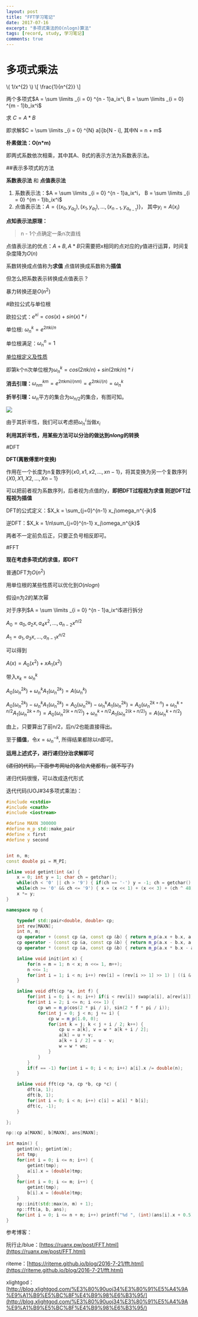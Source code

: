 ```yaml
---
layout: post
title: "FFT学习笔记"
date: 2017-07-16
excerpt: "多项式乘法的O(nlogn)算法"
tags: [record, study, 学习笔记]
comments: true
---
```


# 多项式乘法

 \\( 1/x^{2} \\)
 \\[ \frac{1}{n^{2}} \\]

两个多项式$A = \sum \limits _{i = 0} ^{n - 1}a_ix^i, B = \sum \limits _{i = 0} ^{m - 1}b_ix^i$

求 $C = A * B$

即求解$C = \sum \limits _{i = 0} ^{N} a[i]b[N - i], 其中N = n + m$

**朴素做法：O(n*m)**

即两式系数依次相乘，其中其A、B式的表示方法为系数表示法。


##表示多项式的方法

**系数表示法** 和 **点值表示法**

1. 系数表示法：$A = \sum \limits _{i = 0} ^{n - 1}a_ix^i，  B = \sum \limits _{i = 0} ^{m - 1}b_ix^i$
2. 点值表示法：$A = \{(x_0, y_{a_0}), (x_1, y_{a_1}), ..., (x_{n - 1}, y_{a_{n - 1}})\}$， 其中$y_i = A(x_i)$

**点知表示法原理：**

>n - 1个点确定一条n次直线

点值表示法的优点：$A + B, A * B$只需要把x相同的点对应的y值进行运算，时间复杂度降为$O(n)$

系数转换成点值称为**求值** 点值转换成系数称为**插值**

但怎么把系数表示转换成点值表示？

暴力转换还是$O(n^2)$

#欧拉公式与单位根

欧拉公式：$e^{xi} = cos(x) + sin(x)*i$

单位根: $\omega_n^k = e^{2πki/n}$

单位根满足：$\omega_n^n = 1$

[单位根定义及性质](http://baike.baidu.com/link?url=NuemOtexxtoWHePEgvBLUwvFm1upwx_EYUEvG8jHIjvy8XMEtkUOUt5483G8zHPjkzIWXIAmoC_CCNdNxUG7p1PTUp5GT_MbLn1FocHjEzTijX0zb0uOyNqGpYoAvkQ8)

即第k个n次单位根为$\omega_n^k= cos(2πk/n) + sin(2πk/n) * i$

**消去引理：**$\omega_{nm}^{km} = e^{2πkmi/(nm)} = e^{2πki/(n)} = \omega_n^k$

**折半引理：**$\omega_n$平方的集合为$\omega_{n/2}$的集合，有图可知。

![](https://i4.buimg.com/567571/a2bbef9639356c57.png)

由于其折半性，我们可以考虑把$\omega_n^i$当做$x_i$

**利用其折半性，用某些方法可以分治的做达到$nlong$的转换**


#DFT

**DFT(离散傅里叶变换)**

作用在一个长度为n复数序列$\{x0,x1,x2,…,xn−1\}$，将其变换为另一个复数序列$\{X0,X1,X2,…,Xn−1\}$



可以把前者视为系数序列，后者视为点值的y，**即把DFT过程视为求值 则逆DFT过程视为插值**

DFT的公式定义：$X_k = \sum_{j=0}^{n-1} x_j\omega_n^{-jk}$

逆DFT：$X_k = 1/n\sum_{j=0}^{n-1} x_j\omega_n^{jk}$

两者不一定前负后正，只要正负号相反即可。

#FFT

**现在考虑多项式的求值，即DFT**

普通DFT为$O(n^2)$

用单位根的某些性质可以优化到$O(nlogn)$



假设n为2的某次幂

对于序列$A = \sum \limits _{i = 0} ^{n - 1}a_ix^i$进行拆分

$A_0 = a_0, a_2x, a_4x^2,...,a_{n - 2}x^{n/2}$

$A_1 = a_1, a_3x,...,a_{n - 1}x^{n/2}$

可以得到

$A(x) = A_0(x^2) + xA_1(x^2)$


带入$x_k = \omega_n^k$



$A_0(\omega_n^{2k}) + \omega_n^kA_1(\omega_n^{2k}) = A(\omega_n^k)$

$A_0(\omega_n^{2k}) - \omega_n^kA_1(\omega_n^{2k}) = A_0(\omega_n^{2k}) - \omega_n^kA_1(\omega_n^{2k}) =A_0(\omega_n^{2k+n})+\omega_n^{k+n/2}A_1(\omega_n^{2k + n}) = A_0(\omega_n^{2(k + n/2)}) + \omega_n^{k + n/2}A_1(\omega_n^{2(k + n/2)}) = A(\omega_n^{k + n / 2})$


由上，只要算出了前n/2，后n/2也能直接得出。

至于**插值**，令$x = \omega _n ^{-k}$, 所得结果都除以n即可。



**运用上述式子，进行递归分治求解即可**

~~(递归的代码，下面参考网址的各位大佬都有，就不写了)~~

递归代码很慢，可以改成迭代形式

迭代代码(UOJ#34多项式乘法)：

```cpp
#include <cstdio>
#include <cmath>
#include <iostream>

#define MAXN 300000
#define m_p std::make_pair
#define x first
#define y second


int n, m;
const double pi = M_PI;

inline void getint(int &x) {
	x = 0; int y = 1; char ch = getchar();
	while(ch < '0' || ch > '9') { if(ch == '-') y = -1; ch = getchar(); }
	while(ch >= '0' && ch <= '9') { x = (x << 1) + (x << 3) + (ch ^ 48); ch = getchar(); }
	x *= y;
}

namespace np {

	typedef std::pair<double, double> cp;
	int rev[MAXN];
	int n, m;
	cp operator + (const cp &a, const cp &b) { return m_p(a.x + b.x, a.y + b.y); }
	cp operator - (const cp &a, const cp &b) { return m_p(a.x - b.x, a.y - b.y); }
	cp operator * (const cp &a, const cp &b) { return m_p(a.x * b.x - a.y * b.y, a.x * b.y + a.y * b.x); }

	inline void init(int x) {
		for(n = m = 1; n < x; n <<= 1, m++);
		n <<= 1;
		for(int i = 1; i < n; i++) rev[i] = (rev[i >> 1] >> 1) | ((i & 1) << (m - 1));
	}

	inline void dft(cp *a, int f) {
		for(int i = 0; i < n; i++) if(i < rev[i]) swap(a[i], a[rev[i]]);
		for(int i = 2; i <= n; i <<= 1) {
			cp wn = m_p(cos(2 * pi / i), sin(2 * f * pi / i));
			for(int j = 0; j < n; j += i) {
				cp w = m_p(1.0, 0);
				for(int k = j; k < j + i / 2; k++) {
					cp u = a[k], v = w * a[k + i / 2];
					a[k] = u + v;
					a[k + i / 2] = u - v;
					w = w * wn;
				}
			}
		}
		if(f == -1) for(int i = 0; i < n; i++) a[i].x /= double(n);
	}

	inline void fft(cp *a, cp *b, cp *c) {
		dft(a, 1);
		dft(b, 1);
		for(int i = 0; i < n; i++) c[i] = a[i] * b[i];
		dft(c, -1);
	}

};

np::cp a[MAXN], b[MAXN], ans[MAXN];

int main() {
	getint(n); getint(m);
 	int tmp;
 	for(int i = 0; i <= n; i++) {
 		getint(tmp);
 		a[i].x = (double)tmp;
 	}
	for(int i = 0; i <= m; i++) {
		getint(tmp);
		b[i].x = (double)tmp;
	}
	np::init(std::max(n, m) + 1);
	np::fft(a, b, ans);
	for(int i = 0; i <= n + m; i++) printf("%d ", (int)(ans[i].x + 0.5));
}
```

参考博客：

阮行止/blue：[https://ruanx.pw/post/FFT.html](https://ruanx.pw/post/FFT.html)

riteme：[https://riteme.github.io/blog/2016-7-21/fft.html](https://riteme.github.io/blog/2016-7-21/fft.html)

xlightgod：[http://blog.xlightgod.com/%E3%80%90uoj34%E3%80%91%E5%A4%9A%E9%A1%B9%E5%BC%8F%E4%B9%98%E6%B3%95/](http://blog.xlightgod.com/%E3%80%90uoj34%E3%80%91%E5%A4%9A%E9%A1%B9%E5%BC%8F%E4%B9%98%E6%B3%95/)
